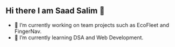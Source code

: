 ## Hi there I am Saad Salim 👋

- 🔭 I’m currently working on team projects such as EcoFleet and FingerNav.
- 🌱 I’m currently learning DSA and Web Development.
<!-- 👯 I’m looking to collaborate on ...

- 🤔 I’m looking for help with ...

- 📫 How to reach me: ...
- 😄 Pronouns: ...
- ⚡ Fun fact: ...
-->
